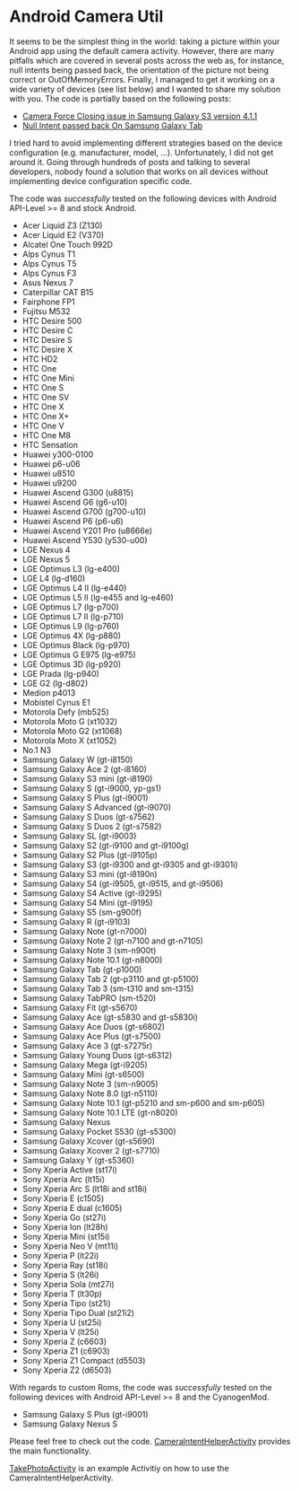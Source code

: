 Android Camera Util
===================

It seems to be the simplest thing in the world: taking a picture within your Android app using the default camera activity. However, there are many pitfalls which are covered in several posts across the web as, for instance, null intents being passed back, the orientation of the picture not being correct or OutOfMemoryErrors. Finally, I managed to get it working on a wide variety of devices (see list below) and I wanted to share my solution with you. The code is partially based on the following posts:

* [Camera Force Closing issue in Samsung Galaxy S3 version 4.1.1](http://stackoverflow.com/questions/14495304/camera-force-closing-issue-in-samsung-galaxy-s3-version-4-1-1)
* [Null Intent passed back On Samsung Galaxy Tab](http://kevinpotgieter.wordpress.com/2011/03/30/null-intent-passed-back-on-samsung-galaxy-tab/)

I tried hard to avoid implementing different strategies based on the device configuration (e.g. manufacturer, model, ...). Unfortunately, I did not get around it. Going through hundreds of posts and talking to several developers, nobody found a solution that works on all devices without implementing device configuration specific code.


The code was _successfully_ tested on the following devices with Android API-Level >= 8 and stock Android.

* Acer Liquid Z3 (Z130)
* Acer Liquid E2 (V370)
* Alcatel One Touch 992D
* Alps Cynus T1
* Alps Cynus T5
* Alps Cynus F3
* Asus Nexus 7
* Caterpillar CAT B15
* Fairphone FP1
* Fujitsu M532
* HTC Desire 500
* HTC Desire C
* HTC Desire S
* HTC Desire X
* HTC HD2
* HTC One
* HTC One Mini
* HTC One S
* HTC One SV
* HTC One X
* HTC One X+
* HTC One V
* HTC One M8
* HTC Sensation
* Huawei y300-0100
* Huawei p6-u06
* Huawei u8510
* Huawei u9200
* Huawei Ascend G300 (u8815)
* Huawei Ascend G6 (g6-u10)
* Huawei Ascend G700 (g700-u10)
* Huawei Ascend P6 (p6-u6)
* Huawei Ascend Y201 Pro (u8666e)
* Huawei Ascend Y530 (y530-u00)
* LGE Nexus 4
* LGE Nexus 5
* LGE Optimus L3 (lg-e400)
* LGE L4 (lg-d160)
* LGE Optimus L4 II (lg-e440)
* LGE Optimus L5 II (lg-e455 and lg-e460)
* LGE Optimus L7 (lg-p700)
* LGE Optimus L7 II (lg-p710)
* LGE Optimus L9 (lg-p760)
* LGE Optimus 4X (lg-p880)
* LGE Optimus Black (lg-p970)
* LGE Optimus G E975 (lg-e975)
* LGE Optimus 3D (lg-p920)
* LGE Prada (lg-p940)
* LGE G2 (lg-d802)
* Medion p4013
* Mobistel Cynus E1
* Motorola Defy (mb525)
* Motorola Moto G (xt1032)
* Motorola Moto G2 (xt1068)
* Motorola Moto X (xt1052)
* No.1 N3
* Samsung Galaxy W (gt-i8150)
* Samsung Galaxy Ace 2 (gt-i8160)
* Samsung Galaxy S3 mini (gt-i8190)
* Samsung Galaxy S (gt-i9000, yp-gs1)
* Samsung Galaxy S Plus (gt-i9001)
* Samsung Galaxy S Advanced (gt-i9070)
* Samsung Galaxy S Duos (gt-s7562)
* Samsung Galaxy S Duos 2 (gt-s7582)
* Samsung Galaxy SL (gt-i9003)
* Samsung Galaxy S2 (gt-i9100 and gt-i9100g)
* Samsung Galaxy S2 Plus (gt-i9105p)
* Samsung Galaxy S3 (gt-i9300 and gt-i9305 and gt-i9301i)
* Samsung Galaxy S3 mini (gt-i8190n)
* Samsung Galaxy S4 (gt-i9505, gt-i9515, and gt-i9506)
* Samsung Galaxy S4 Active (gt-i9295)
* Samsung Galaxy S4 Mini (gt-i9195)
* Samsung Galaxy S5 (sm-g900f)
* Samsung Galaxy R (gt-i9103)
* Samsung Galaxy Note (gt-n7000)
* Samsung Galaxy Note 2 (gt-n7100 and gt-n7105)
* Samsung Galaxy Note 3 (sm-n900t)
* Samsung Galaxy Note 10.1 (gt-n8000)
* Samsung Galaxy Tab (gt-p1000)
* Samsung Galaxy Tab 2 (gt-p3110 and gt-p5100)
* Samsung Galaxy Tab 3 (sm-t310 and sm-t315)
* Samsung Galaxy TabPRO (sm-t520)
* Samsung Galaxy Fit (gt-s5670)
* Samsung Galaxy Ace (gt-s5830 and gt-s5830i)
* Samsung Galaxy Ace Duos (gt-s6802)
* Samsung Galaxy Ace Plus (gt-s7500)
* Samsung Galaxy Ace 3 (gt-s7275r)
* Samsung Galaxy Young Duos (gt-s6312)
* Samsung Galaxy Mega (gt-i9205)
* Samsung Galaxy Mini (gt-s6500)
* Samsung Galaxy Note 3 (sm-n9005)
* Samsung Galaxy Note 8.0 (gt-n5110)
* Samsung Galaxy Note 10.1 (gt-p5210 and sm-p600 and sm-p605)
* Samsung Galaxy Note 10.1 LTE (gt-n8020)
* Samsung Galaxy Nexus
* Samsung Galaxy Pocket S530 (gt-s5300)
* Samsung Galaxy Xcover (gt-s5690)
* Samsung Galaxy Xcover 2 (gt-s7710)
* Samsung Galaxy Y (gt-s5360)
* Sony Xperia Active (st17i)
* Sony Xperia Arc (lt15i)
* Sony Xperia Arc S (lt18i and st18i)
* Sony Xperia E (c1505)
* Sony Xperia E dual (c1605)
* Sony Xperia Go (st27i)
* Sony Xperia Ion (lt28h)
* Sony Xperia Mini (st15i)
* Sony Xperia Neo V (mt11i)
* Sony Xperia P (lt22i)
* Sony Xperia Ray (st18i)
* Sony Xperia S (lt26i)
* Sony Xperia Sola (mt27i)
* Sony Xperia T (lt30p)
* Sony Xperia Tipo (st21i)
* Sony Xperia Tipo Dual (st21i2)
* Sony Xperia U (st25i)
* Sony Xperia V (lt25i)
* Sony Xperia Z (c6603)
* Sony Xperia Z1 (c6903)
* Sony Xperia Z1 Compact (d5503)
* Sony Xperia Z2 (d6503)


With regards to custom Roms, the code  was _successfully_ tested on the following devices with Android API-Level >= 8 and the CyanogenMod.

* Samsung Galaxy S Plus (gt-i9001)
* Samsung Galaxy Nexus S



Please feel free to check out the code. [CameraIntentHelperActivity](https://github.com/ralfgehrer/AndroidCameraUtil/blob/master/src/de/ecotastic/android/camerautil/lib/CameraIntentHelperActivity.java) provides the main functionality.

[TakePhotoActivity](https://github.com/ralfgehrer/AndroidCameraUtil/blob/master/src/de/ecotastic/android/camerautil/example/TakePhotoActivity.java) is an example Activitiy on how to use the CameraIntentHelperActivity.
